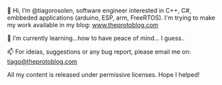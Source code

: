 👋 Hi, 
  I’m @tiagorosolen, software engineer interested in C++, C#, embbeded applications (arduino, ESP, arm, FreeRTOS).
  I'm trying to make my work available in my blog: www.theprotoblog.com

🌱 I’m currently learning...how to have peace of mind... I guess..

📫 For ideias, suggestions or any bug report, please email me on: tiago@theprotoblog.com

 All my content is released under permissive licenses. Hope I helped!

<!---
tiagorosolen/tiagorosolen is a ✨ special ✨ repository because its `README.md` (this file) appears on your GitHub profile.
You can click the Preview link to take a look at your changes.
--->
